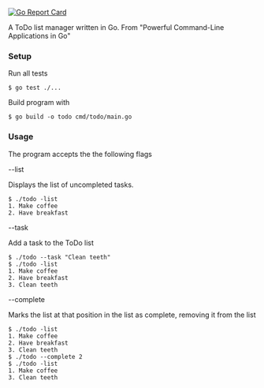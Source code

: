 [![Go Report Card](https://goreportcard.com/badge/github.com/michebble/todo)](https://goreportcard.com/report/github.com/michebble/todo)

A ToDo list manager written in Go. From "Powerful Command-Line Applications in Go"

### Setup

Run all tests

```
$ go test ./...
```

Build program with

```
$ go build -o todo cmd/todo/main.go
```

### Usage

The program accepts the the following flags

--list

Displays the list of uncompleted tasks.

```
$ ./todo -list
1. Make coffee
2. Have breakfast
```

--task

Add a task to the ToDo list

```
$ ./todo --task "Clean teeth"
$ ./todo -list
1. Make coffee
2. Have breakfast
3. Clean teeth
```

--complete

Marks the list at that position in the list as complete, removing it from the list

```
$ ./todo -list
1. Make coffee
2. Have breakfast
3. Clean teeth
$ ./todo --complete 2
$ ./todo -list
1. Make coffee
3. Clean teeth
```
